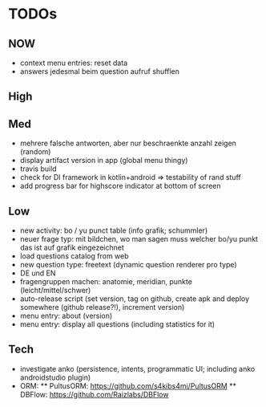 
# TODOs

## NOW
* context menu entries: reset data
* answers jedesmal beim question aufruf shufflen

## High

## Med
* mehrere falsche antworten, aber nur beschraenkte anzahl zeigen (random)
* display artifact version in app (global menu thingy)
* travis build
* check for DI framework in kotlin+android => testability of rand stuff
* add progress bar for highscore indicator at bottom of screen

## Low
* new activity: bo / yu punct table (info grafik; schummler)
* neuer frage typ: mit bildchen, wo man sagen muss welcher bo/yu punkt das ist auf grafik eingezeichnet
* load questions catalog from web
* new question type: freetext (dynamic question renderer pro type)
* DE und EN
* fragengruppen machen: anatomie, meridian, punkte (leicht/mittel/schwer)
* auto-release script (set version, tag on github, create apk and deploy somewhere (github release?!), increment version)
* menu entry: about (version)
* menu entry: display all questions (including statistics for it)

## Tech
* investigate anko (persistence, intents, programmatic UI; including anko androidstudio plugin)
* ORM:
** PultusORM: https://github.com/s4kibs4mi/PultusORM
** DBFlow: https://github.com/Raizlabs/DBFlow